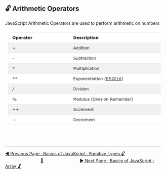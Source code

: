 ## :unlock: Arithmetic Operators

JavaScript Arithmetic Operators are used to perform arithmetic on numbers

![](../.gitbook/assets/arithmetic-operators.png)
<br><br><br>

<hr>

[:arrow_backward: Previous Page : Basics of JavaScript : Primitive Types :unlock:](primitive-types.md) &nbsp;&nbsp;&nbsp;&nbsp;&nbsp;&nbsp;&nbsp;&nbsp;&nbsp;&nbsp;&nbsp;&nbsp;&nbsp;&nbsp;&nbsp;&nbsp;&nbsp;&nbsp;&nbsp;&nbsp;&nbsp;&nbsp;&nbsp;&nbsp;&nbsp;&nbsp;&nbsp;&nbsp;&nbsp;[:house_with_garden:](../README.md)&nbsp;&nbsp;&nbsp;&nbsp;&nbsp;&nbsp;&nbsp;&nbsp;&nbsp;&nbsp;&nbsp;&nbsp;&nbsp;&nbsp;&nbsp;&nbsp;&nbsp;&nbsp;&nbsp;&nbsp;&nbsp;&nbsp;&nbsp;&nbsp;&nbsp;&nbsp;&nbsp;&nbsp;&nbsp; [:arrow_forward: Next Page : Basics of JavaScript : Array :unlock:](array.md)

